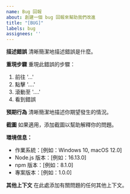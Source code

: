 ```yaml
---
name: Bug 回報
about: 創建一個 bug 回報來幫助我們改進
title: "[BUG]"
labels: bug
assignees: ''
---
```


**描述錯誤**
清晰簡潔地描述錯誤是什麼。

**重現步驟**
重現此錯誤的步驟：
1. 前往 '...'
2. 點擊 '....'
3. 滾動至 '....'
4. 看到錯誤

**預期行為**
清晰簡潔地描述你期望發生的情況。

**截圖**
如果適用，添加截圖以幫助解釋你的問題。

**環境信息：**
 - 作業系統：[例如：Windows 10, macOS 12.0]
 - Node.js 版本：[例如：16.13.0]
 - npm 版本：[例如：8.1.0]
 - 專案版本：[例如：1.0.0]

**其他上下文**
在此處添加有關問題的任何其他上下文。

